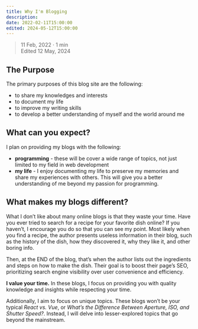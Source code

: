 ```yaml
---
title: Why I'm Blogging
description: 
date: 2022-02-11T15:00:00
edited: 2024-05-12T15:00:00
---
```


> 11 Feb, 2022 · 1 min
> <br>
> Edited 12 May, 2024

## The Purpose

The primary purposes of this blog site are the following:

- to share my knowledges and interests
- to document my life
- to improve my writing skills
- to develop a better understanding of myself and the world around me

## What can you expect?

I plan on providing my blogs with the following:

- **programming** - these will be cover a wide range of topics, not just limited to
  my field in web development
- **my life** - I enjoy documenting my life to preserve my memories and share my
  experiences with others. This will give you a better understanding of me
  beyond my passion for programming.

## What makes my blogs different?

What I don&rsquo;t like about many online blogs is that they waste your time. Have you
ever tried to search for a recipe for your favorite dish online? If you haven&rsquo;t,
I encourage you do so that you can see my point. Most likely when you find a
recipe, the author presents useless information in their blog, such as the
history of the dish, how they discovered it, why they like it, and other boring
info.

Then, at the END of the blog, that&rsquo;s when the author lists out the ingredients
and steps on how to make the dish. Their goal is to boost their page&rsquo;s SEO,
prioritizing search engine visibility over user convenience and efficiency.

**I value your time.** In these blogs, I focus on providing you with quality
knowledge and insights while respecting your time.

Additionally, I aim to focus on unique topics. These blogs won&rsquo;t be your
typical _React vs. Vue_, or _What&rsquo;s the Difference Between Aperture, ISO, and Shutter Speed?_.
Instead, I will delve into lesser-explored topics that go beyond the mainstream.
